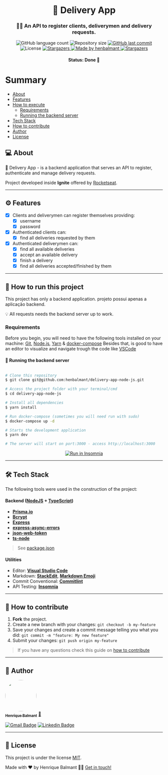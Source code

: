 

<h1 align="center">
     🚚 Delivery App
</h1>

<h3 align="center">
    🙋‍♂️ An API to register clients, deliverymen and delivery requests.
</h3>

<p align="center">
  <img alt="GitHub language count" src="https://img.shields.io/github/languages/count/henbalmant/delivery-app-node-js?color=%2304D361">

  <img alt="Repository size" src="https://img.shields.io/github/repo-size/henbalmant/delivery-app-node-js">
  
  <a href="https://github.com/henbalmant/delivery-app-node-js/commits/master">
    <img alt="GitHub last commit" src="https://img.shields.io/github/last-commit/henbalmant/delivery-app-node-js">
  </a>
    
   <img alt="License" src="https://img.shields.io/badge/license-MIT-brightgreen">
   <a href="https://github.com/henbalmant/delivery-app-node-js/stargazers">
    <img alt="Stargazers" src="https://img.shields.io/github/stars/henbalmant/delivery-app-node-js?style=social">
  </a>

  <a href="https://batcave.dev.br">
    <img alt="Made by henbalmant" src="https://img.shields.io/badge/made%20by-henbalmant-%237519C1">
  </a>
  
  <a href="https://batcave.dev.br/">
    <img alt="Stargazers" src="https://img.shields.io/badge/Batcave-Community-%237159c1?style=flat&logo=ghost">
    </a>
  
 
</p>

<h4 align="center">
	Status: Done 🚀
</h4>

Summary
=================
<!--ts-->
   * [About](#-about)
   * [Features](#%EF%B8%8F-features)
   * [How to execute](#-how-to-run-this-project)
     * [Requirements](#requirements)
     * [Running the backend server](#-running-the-backend-server)
   * [Tech Stack](#-tech-stack)
   * [How to contribute](#-how-to-contribute)
   * [Author](#-author)
   * [License](#-license)
<!--te-->


## 💻 About

🚚 Delivery App - is a backend application that serves an API to register, authenticate and manage delivery requests.

Project developed inside **Ignite** offered by [Rocketseat](https://rocketseat.com.br/).

---

## ⚙️ Features

- [x] Clients and deliverymen can register themselves providing:
  - [x] username
  - [x] password

- [x] Authenticated clients can:
  - [x] find all deliveries requested by them
  
- [x] Authenticated deliverymen can:
  - [x] find all available deliveries
  - [x] accept an available delivery
  - [x] finish a delivery
  - [x] find all deliveries accepted/finished by them

---

## 🚀 How to run this project

This project has only a backend application. projeto possui apenas a aplicação backend.

💡 All requests needs the backend server up to work.

### Requirements

Before you begin, you will need to have the following tools installed on your machine:
[Git](https://git-scm.com), [Node.js](https://nodejs.org/en/), [Yarn](https://yarnpkg.com/getting-started/install) & [docker-compose](https://docs.docker.com/compose/install/)
Besides that, is good to have an editor to visualize and navigate trough the code like [VSCode](https://code.visualstudio.com/)

#### 🎲 Running the backend server

```bash

# Clone this repository
$ git clone git@github.com:henbalmant/delivery-app-node-js.git

# Access the project folder with your terminal/cmd
$ cd delivery-app-node-js

# Install all dependencies
$ yarn install

# Run docker-compose (sometimes you will need run with sudo)
$ docker-compose up -d

# Starts the development application
$ yarn dev

# The server will start on port:3000 - access http://localhost:3000 

```
<p align="center">
  <a href="https://github.com/henbalmant/delivery-app-node-js/blob/master/Insomnia_API_Delivery_App.json" target="_blank"><img src="https://insomnia.rest/images/run.svg" alt="Run in Insomnia"></a>
</p>


---

## 🛠 Tech Stack

The following tools were used in the construction of the project:

#### [](https://github.com/tgmarinho/Ecoleta#server-nodejs--typescript)**Backend**  ([NodeJS](https://nodejs.org/en/)  +  [TypeScript](https://www.typescriptlang.org/))

-   **[Prisma.io](https://www.prisma.io/)**
-   **[Bcrypt](https://www.npmjs.com/package/bcrypt)**
-   **[Express](https://expressjs.com/)**
-   **[express-async-errors](https://www.npmjs.com/package/express-async-errors)**
-   **[json-web-token](https://www.npmjs.com/package/jsonwebtoken)**
-   **[ts-node](https://github.com/TypeStrong/ts-node)**

> See  [package.json](https://github.com/henbalmant/delivery-app-node-js/blob/master/package.json)

#### [](https://github.com/tgmarinho/Ecoleta#utilit%C3%A1rios)**Utilities**

-   Editor:  **[Visual Studio Code](https://code.visualstudio.com/)**
-   Markdown:  **[StackEdit](https://stackedit.io/)**,  **[Markdown Emoji](https://gist.github.com/rxaviers/7360908)**
-   Commit Conventional:  **[Commitlint](https://github.com/conventional-changelog/commitlint)**
-   API Testing:  **[Insomnia](https://insomnia.rest/)**

---

## 💪 How to contribute

1. **Fork** the project.
2. Create a new branch with your changes: `git checkout -b my-feature`
3. Save your changes and create a commit message telling you what you did: `git commit -m "feature: My new feature"`
4. Submit your changes: `git push origin my-feature`
> If you have any questions check this guide on [how to contribute](./CONTRIBUTING.md)

---

## 🦸 Author

<a href="https://batcave.dev.br/author/henbalmant/">
 <img style="border-radius: 50%;" src="https://avatars.githubusercontent.com/u/20211646?v=4" width="100px;" alt=""/>
 <br />
 <sub><b>Henrique Balmant</b></sub></a> <a href="https://batcave.dev.br/author/henbalmant/" title="Batcave">🚀</a>
 <br />

[![Gmail Badge](https://img.shields.io/badge/-henrique.balmant@gmail.com-c14438?style=flat-square&logo=Gmail&logoColor=white&link=mailto:henrique.balmant@gmail.com)](mailto:henrique.balmant@gmail.com)
[![Linkedin Badge](https://img.shields.io/badge/-Henrique%20Balmant-blue?style=flat-square&logo=Linkedin&logoColor=white&link=https://www.linkedin.com/in/henrique-balmant/)](https://www.linkedin.com/in/henrique-balmant/)

---

## 📝 License

This project is under the license [MIT](./LICENSE).

Made with ❤️ by Henrique Balmant 👋🏽 [Get in touch!](https://www.linkedin.com/in/henrique-balmant/)
